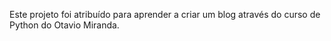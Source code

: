 Este projeto foi atribuído para aprender a criar um blog através do curso de Python do Otavio Miranda.